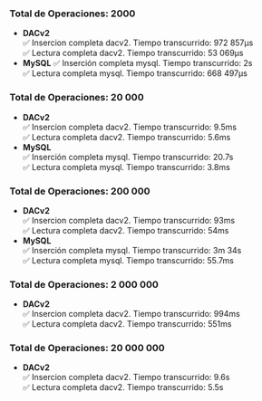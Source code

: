 
### Total de Operaciones: 2000  
- **DACv2**  
  ✅ Insercion completa dacv2. Tiempo transcurrido: 972 857µs  
  ✅ Lectura completa dacv2. Tiempo transcurrido: 53 069µs  
- **MySQL**
  ✅ Inserción completa mysql. Tiempo transcurrido: 2s  
  ✅ Lectura completa mysql. Tiempo transcurrido: 668 497µs
  
### Total de Operaciones: 20 000  
- **DACv2**  
  ✅ Insercion completa dacv2. Tiempo transcurrido: 9.5ms  
  ✅ Lectura completa dacv2. Tiempo transcurrido: 5.6ms  
- **MySQL**  
  ✅ Inserción completa mysql. Tiempo transcurrido: 20.7s  
  ✅ Lectura completa mysql. Tiempo transcurrido: 3.8ms  
    
### Total de Operaciones: 200 000  
- **DACv2**  
  ✅ Insercion completa dacv2. Tiempo transcurrido: 93ms  
  ✅ Lectura completa dacv2. Tiempo transcurrido: 54ms  
- **MySQL**  
  ✅ Inserción completa mysql. Tiempo transcurrido: 3m 34s  
  ✅ Lectura completa mysql. Tiempo transcurrido: 55.7ms  
     
### Total de Operaciones: 2 000 000  
- **DACv2**  
  ✅ Insercion completa dacv2. Tiempo transcurrido: 994ms  
  ✅ Lectura completa dacv2. Tiempo transcurrido: 551ms  
    
### Total de Operaciones: 20 000 000  
- **DACv2**  
✅ Insercion completa dacv2. Tiempo transcurrido: 9.6s  
✅ Lectura completa dacv2. Tiempo transcurrido: 5.5s  




